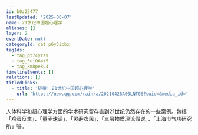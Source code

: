 ```yaml
---
id: b0z25477
lastUpdated: '2025-06-07'
name: 21世纪中国超心理学
aliases: []
layer: 2
eventDate: null
categoryId: cat_p6yJicbx
tagIds:
  - tag_pt7cyzs9
  - tag_5uiQ64t5
  - tag_km8pekL4
timelineEvents: []
relations: []
titledLinks:
  - title: '链接: 21世纪中国超心理学'
    url: 'https://new.qq.com/rain/a/20210428A00LNT00?suid=&media_id='
---
```

人体科学和超心理学方面的学术研究留存直到21世纪仍然存在的一些案例。包括「鸡蛋反生」、「量子速读」、「灵寿农民」、「三层物质理论假说」、「上海市气功研究所」等。
